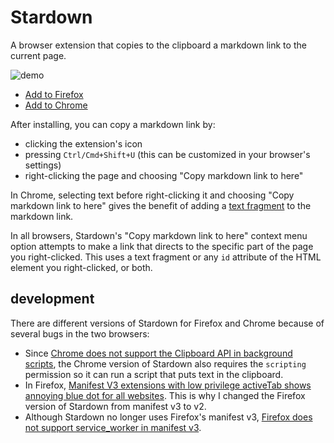 # Stardown

A browser extension that copies to the clipboard a markdown link to the current page.

![demo](https://media.giphy.com/media/v1.Y2lkPTc5MGI3NjExbjZvZHNnZ2t2aXJhaGJydHMyZWN6cHliM3R5YmVjYjRncTNmNjB0NCZlcD12MV9pbnRlcm5hbF9naWZfYnlfaWQmY3Q9Zw/7CtyDRiPZJm2HLB2IS/giphy.gif)

* [Add to Firefox](https://addons.mozilla.org/en-US/firefox/addon/stardown/)
* [Add to Chrome](https://chrome.google.com/webstore/detail/clicknohlhfdlfjfkaeongkbdgbmkbhb)

After installing, you can copy a markdown link by:

* clicking the extension's icon
* pressing `Ctrl/Cmd+Shift+U` (this can be customized in your browser's settings)
* right-clicking the page and choosing "Copy markdown link to here"

In Chrome, selecting text before right-clicking it and choosing "Copy markdown link to here" gives the benefit of adding a [text fragment](https://web.dev/articles/text-fragments) to the markdown link.

In all browsers, Stardown's "Copy markdown link to here" context menu option attempts to make a link that directs to the specific part of the page you right-clicked. This uses a text fragment or any `id` attribute of the HTML element you right-clicked, or both.

## development

There are different versions of Stardown for Firefox and Chrome because of several bugs in the two browsers:

* Since [Chrome does not support the Clipboard API in background scripts](https://stackoverflow.com/questions/61862872/how-to-copy-web-notification-content-to-clipboard/61977696#61977696), the Chrome version of Stardown also requires the `scripting` permission so it can run a script that puts text in the clipboard.
* In Firefox, [Manifest V3 extensions with low privilege activeTab shows annoying blue dot for all websites](https://bugzilla.mozilla.org/show_bug.cgi?id=1851083). This is why I changed the Firefox version of Stardown from manifest v3 to v2.
* Although Stardown no longer uses Firefox's manifest v3, [Firefox does not support service_worker in manifest v3](https://stackoverflow.com/questions/75043889/manifest-v3-background-scripts-service-worker-on-firefox).

